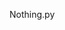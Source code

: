 Nothing.py


<!---
Alienxcript/Alienxcript is a ✨ special ✨ repository because its `README.md` (this file) appears on your GitHub profile.
You can click the Preview link to take a look at your changes.
--->
